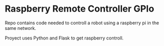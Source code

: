# Raspberry Remote Controller GPIo

Repo contains code needed to controll a robot using a raspberry pi in the same network.

Proyect uses Python and Flask to get raspberry controll.
